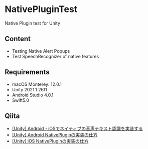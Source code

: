 # NativePluginTest
Native Plugin test for Unity

## Content
- Testing Native Alert Popups
- Test SpeechRecognizer of native features

## Requirements
- macOS Monterey: 12.0.1
- Unity 2021.1.26f1
- Android Studio 4.0.1
- Swift5.0

## Qiita
- [[Unity] Android・iOSでネイティブの音声テキスト認識を実装する](https://qiita.com/atsutama/items/fd8dca4a1e621f4c855b)
- [[Unity] Android NativePluginの実装の仕方](https://qiita.com/atsutama/items/28744b1a29e79184c3fc)
- [[Unity] iOS NativePluginの実装の仕方](https://qiita.com/atsutama/items/3c8fe716c2667be6025f)
